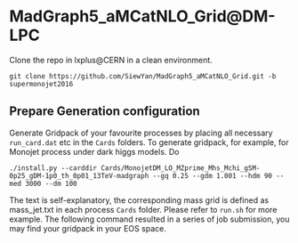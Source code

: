 # MadGraph5_aMCatNLO_Grid@DM-LPC

Clone the repo in lxplus@CERN in a clean environment.

```
git clone https://github.com/SiewYan/MadGraph5_aMCatNLO_Grid.git -b supermonojet2016
```

## Prepare Generation configuration
Generate Gridpack of your favourite processes by placing all necessary ```run_card.dat``` etc in the ```Cards``` folders. 
To generate gridpack, for example, for Monojet process under dark higgs models. Do

```
./install.py --carddir Cards/MonojetDM_LO_MZprime_Mhs_Mchi_gSM-0p25_gDM-1p0_th_0p01_13TeV-madgraph --gq 0.25 --gdm 1.001 --hdm 90 --med 3000 --dm 100 
```
The text is self-explanatory, the corresponding mass grid is defined as mass_jet.txt in each process ```Cards``` folder. Please refer to
```run.sh``` for more example. The following command resulted in a series of job submission, you may find your gridpack in your EOS space.
